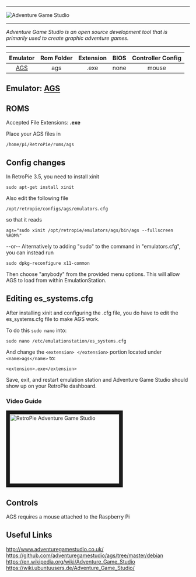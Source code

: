 ***

![Adventure Game Studio](http://i.imgur.com/eBMyMvj.png)

***
_Adventure Game Studio is an open source development tool that is primarily used to create graphic adventure games._

***

| Emulator | Rom Folder | Extension | BIOS |  Controller Config |
| :---: | :---: | :---: | :---: | :---: |
| [AGS](https://github.com/adventuregamestudio/ags/tree/master/debian) | ags | .exe | none | mouse |
## Emulator: [AGS](https://github.com/adventuregamestudio/ags/tree/master/debian) 



## ROMS
Accepted File Extensions: **.exe**

Place your AGS files in
```
/home/pi/RetroPie/roms/ags
```

## Config changes
In RetroPie 3.5, you need to install xinit
```
sudo apt-get install xinit
```

Also edit the following file
```
/opt/retropie/configs/ags/emulators.cfg
```
so that it reads
```
ags="sudo xinit /opt/retropie/emulators/ags/bin/ags --fullscreen %ROM%"
```
--or-- 
Alternatively to adding "sudo" to the command in "emulators.cfg", you can instead run
```
sudo dpkg-reconfigure x11-common
```
Then choose "anybody" from the provided menu options. This will allow AGS to load from within EmulationStation.

## Editing es_systems.cfg
After installing xinit and configuring the .cfg file, you do have to edit the es_systems.cfg file to make AGS work.

To do this `sudo nano` into:
```
sudo nano /etc/emulationstation/es_systems.cfg
```

And change the `<extension> </extension>` portion located under `<name>ags</name>` to:
```
<extension>.exe</extension>
```

Save, exit, and restart emulation station and Adventure Game Studio should show up on your RetroPie dashboard.

### Video Guide  

<a href="https://www.youtube.com/watch?v=cH_784XOsiM" target="_blank"><img src="https://i.ytimg.com/vi_webp/cH_784XOsiM/mqdefault.webp" 
alt="RetroPie Adventure Game Studio" width="300" height="190" border="10" /></a>  

## Controls

AGS requires a mouse attached to the Raspberry Pi

## Useful Links
http://www.adventuregamestudio.co.uk/  
https://github.com/adventuregamestudio/ags/tree/master/debian  
https://en.wikipedia.org/wiki/Adventure_Game_Studio  
https://wiki.ubuntuusers.de/Adventure_Game_Studio/
